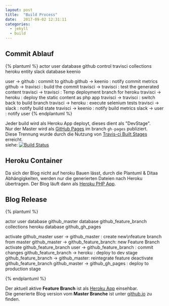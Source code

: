 ```yaml
---
layout: post
title:  "Build Process"
date:   2017-09-02 12:31:11
categories:
  - jekyll
  - build
---
```


## Commit Ablauf

{% plantuml %}
actor user
database github
control travisci
collections heroku
entity slack
database keenio

user -> github : commit to github
github -> keenio : notify commit metrics
github -> travisci : build the commit
travisci -> travisci : test the generated content
travisci -> travisci : Temp deployment branch for heroku
travisci -> heroku : deploy the static content as php app
travisci -> travisci : switch back to build branch
travisci -> heroku : execute selenium tests
travisci -> slack : notify build state
travisci -> keenio : notify build metrics
slack -> user :  notify user
{% endplantuml %}

<!--more-->

Jeder build wird als Heroku App deployt, dieses dient als "DevStage".    
Nur der Master wird als [GitHub Pages][github-pages] im branch ```gh-pages``` publiziert.  
Diese Trennung wurde durch die Nutzung von [Travis-ci Built Stages][travis-ci-build-stages] erreicht.    
siehe: [![Build Status](https://travis-ci.org/nolte/jekyll-boilerplate.svg?branch=master)](https://travis-ci.org/nolte/jekyll-boilerplate)


## Heroku Container

Da sich der Blog nicht auf heroku Bauen lässt, durch die Plantuml & Ditaa Abhängigkeiten, werden nur die generierten Dateien nach Heroku übertragen.
Der Blog läuft dann als [Heroku PHP App][Heroku-PHP-Support].

## Blog Release

{% plantuml %}

actor user
database github_master
database github_feature_branch
collections heroku
database github_gh_pages

activate github_master
user -> github_master : create new\nfeature branch from master
github_master -> github_feature_branch: new Feature Branch
activate github_feature_branch
user -> github_feature_branch : commit changes
github_feature_branch -> heroku : deploy to dev stage
github_feature_branch -> github_master: reintegrate feature
deactivate github_feature_branch
github_master -> github_gh_pages : deploy to production stage

{% endplantuml %}

Der aktuell aktive **Feature Branch** ist als [Heroku App][stage-dev] einsehbar.   
Die generierte Blog version vom **Master Branche** ist unter [github.io][stage-production] zu finden.

[stage-dev]:https://noltarium-blog-test.herokuapp.com/   
[stage-production]:https://nolte.github.io/jekyll-boilerplate   

[travis-ci-build-stages]:https://docs.travis-ci.com/user/build-stages/
[github-pages]:https://pages.github.com/
[Heroku-PHP-Support]:https://devcenter.heroku.com/articles/php-support
